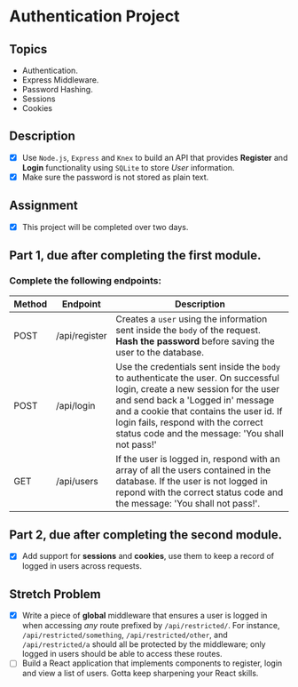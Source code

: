 # Authentication Project

## Topics

- Authentication.
- Express Middleware.
- Password Hashing.
- Sessions
- Cookies

## Description

- [X] Use `Node.js`, `Express` and `Knex` to build an API that provides **Register** and **Login** functionality using `SQLite` to store _User_ information. 
- [X] Make sure the password is not stored as plain text.

## Assignment

- [X] This project will be completed over two days.

## Part 1, due after completing the first module.

### Complete the following endpoints:

| Method | Endpoint      | Description                                                                                                                                                                                                                                                                                         |
| ------ | ------------- | --------------------------------------------------------------------------------------------------------------------------------------------------------------------------------------------------------------------------------------------------------------------------------------------------- |
| POST   | /api/register | Creates a `user` using the information sent inside the `body` of the request. **Hash the password** before saving the user to the database.                                                                                                                                                         |
| POST   | /api/login    | Use the credentials sent inside the `body` to authenticate the user. On successful login, create a new session for the user and send back a 'Logged in' message and a cookie that contains the user id. If login fails, respond with the correct status code and the message: 'You shall not pass!' |
| GET    | /api/users    | If the user is logged in, respond with an array of all the users contained in the database. If the user is not logged in repond with the correct status code and the message: 'You shall not pass!'.                                                                                                |

## Part 2, due after completing the second module.

- [X] Add support for **sessions** and **cookies**, use them to keep a record of logged in users across requests.

## Stretch Problem

- [X] Write a piece of **global** middleware that ensures a user is logged in when accessing _any_ route prefixed by `/api/restricted/`. For instance, `/api/restricted/something`, `/api/restricted/other`, and `/api/restricted/a` should all be protected by the middleware; only logged in users should be able to access these routes.
- [ ] Build a React application that implements components to register, login and view a list of users. Gotta keep sharpening your React skills.
